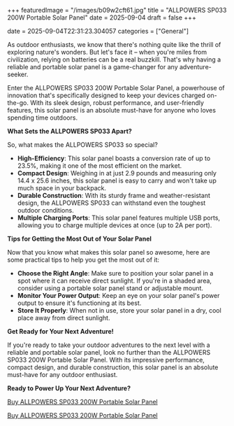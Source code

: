 +++
featuredImage = "/images/b09w2cft61.jpg"
title = "ALLPOWERS SP033 200W Portable Solar Panel"
date = 2025-09-04
draft = false
+++

date = 2025-09-04T22:31:23.304057
categories = ["General"]

As outdoor enthusiasts, we know that there's nothing quite like the thrill of exploring nature's wonders. But let's face it – when you're miles from civilization, relying on batteries can be a real buzzkill. That's why having a reliable and portable solar panel is a game-changer for any adventure-seeker.

Enter the ALLPOWERS SP033 200W Portable Solar Panel, a powerhouse of innovation that's specifically designed to keep your devices charged on-the-go. With its sleek design, robust performance, and user-friendly features, this solar panel is an absolute must-have for anyone who loves spending time outdoors.

**What Sets the ALLPOWERS SP033 Apart?**

So, what makes the ALLPOWERS SP033 so special?

* **High-Efficiency**: This solar panel boasts a conversion rate of up to 23.5%, making it one of the most efficient on the market.
* **Compact Design**: Weighing in at just 2.9 pounds and measuring only 14.4 x 25.6 inches, this solar panel is easy to carry and won't take up much space in your backpack.
* **Durable Construction**: With its sturdy frame and weather-resistant design, the ALLPOWERS SP033 can withstand even the toughest outdoor conditions.
* **Multiple Charging Ports**: This solar panel features multiple USB ports, allowing you to charge multiple devices at once (up to 2A per port).

**Tips for Getting the Most Out of Your Solar Panel**

Now that you know what makes this solar panel so awesome, here are some practical tips to help you get the most out of it:

* **Choose the Right Angle**: Make sure to position your solar panel in a spot where it can receive direct sunlight. If you're in a shaded area, consider using a portable solar panel stand or adjustable mount.
* **Monitor Your Power Output**: Keep an eye on your solar panel's power output to ensure it's functioning at its best.
* **Store It Properly**: When not in use, store your solar panel in a dry, cool place away from direct sunlight.

**Get Ready for Your Next Adventure!**

If you're ready to take your outdoor adventures to the next level with a reliable and portable solar panel, look no further than the ALLPOWERS SP033 200W Portable Solar Panel. With its impressive performance, compact design, and durable construction, this solar panel is an absolute must-have for any outdoor enthusiast.

**Ready to Power Up Your Next Adventure?**

[Buy ALLPOWERS SP033 200W Portable Solar Panel](https://www.amazon.com/dp/B09W2CFT61)

[Buy ALLPOWERS SP033 200W Portable Solar Panel](https://www.amazon.com/dp/B09W2CFT61)
